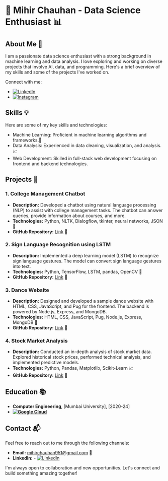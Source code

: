 # 🚀 Mihir Chauhan - Data Science Enthusiast 📊

## About Me 👋
I am a passionate data science enthusiast with a strong background in machine learning and data analysis. I love exploring and working on diverse projects that involve AI, data, and programming. Here's a brief overview of my skills and some of the projects I've worked on.

Connect with me:
- [![LinkedIn](https://img.shields.io/badge/linkedin-%230077B5.svg?style=for-the-badge&logo=linkedin&logoColor=white)](https://www.linkedin.com/in/mihir-chauhan-017518208/)
- [![Instagram](https://img.shields.io/badge/Instagram-%23E4405F.svg?style=for-the-badge&logo=Instagram&logoColor=white)](https://www.instagram.com/_mihir__chauhan_/)

## Skills 💡
Here are some of my key skills and technologies:
- Machine Learning: Proficient in machine learning algorithms and frameworks.🤖
- Data Analysis: Experienced in data cleaning, visualization, and analysis.📈
- Web Development: Skilled in full-stack web development focusing on frontend and backend technologies.

## Projects 🚧

### 1. College Management Chatbot
- **Description:** Developed a chatbot using natural language processing (NLP) to assist with college management tasks. The chatbot can answer queries, provide information about courses, and more.
- **Technologies:** Python, NLTK, Dialogflow, tkinter, neural networks, JSON 🐍
- **GitHub Repository:** [Link](https://github.com/Mihirchauhan0709/chatbot-for-collage-management) 🔗

### 2. Sign Language Recognition using LSTM
- **Description:** Implemented a deep learning model (LSTM) to recognize sign language gestures. The model can convert sign language gestures into text.
- **Technologies:** Python, TensorFlow, LSTM, pandas, OpenCV 🧠
- **GitHub Repository:** [Link](https://github.com/Mihirchauhan0709/Sign-language-recognition) 🔗

### 3. Dance Website
- **Description:** Designed and developed a sample dance website with HTML, CSS, JavaScript, and Pug for the frontend. The backend is powered by Node.js, Express, and MongoDB.
- **Technologies:** HTML, CSS, JavaScript, Pug, Node.js, Express, MongoDB 💃
- **GitHub Repository:** [Link](https://github.com/Mihirchauhan0709/SampleDanceWebsite) 🔗

### 4. Stock Market Analysis
- **Description:** Conducted an in-depth analysis of stock market data. Explored historical stock prices, performed technical analysis, and implemented predictive models.
- **Technologies:** Python, Pandas, Matplotlib, Scikit-Learn 📈
- **GitHub Repository:** [Link](https://github.com/Mihirchauhan0709/Stock-Market-analysis) 🔗

## Education 📚
- **Computer Engineering**, [Mumbai University], [2020-24]
- **[![Google Cloud](https://img.shields.io/badge/GoogleCloud-%234285F4.svg?style=for-the-badge&logo=google-cloud&logoColor=white)](https://googlecloud.qwiklabs.com/public_profiles/f4a0a0fd-5ea0-44d9-8734-b180faa9f1b9)**


## Contact 📬
Feel free to reach out to me through the following channels:
- **Email:** mihirchauhan951@gmail.com 📧
- **LinkedIn:** - [![LinkedIn](https://img.shields.io/badge/linkedin-%230077B5.svg?style=for-the-badge&logo=linkedin&logoColor=white)](https://www.linkedin.com/in/mihir-chauhan-017518208/)

I'm always open to collaboration and new opportunities. Let's connect and build something amazing together!


<!--
**Mihirchauhan0709/Mihirchauhan0709** is a ✨ _special_ ✨ repository because its `README.md` (this file) appears on your GitHub profile.

Here are some ideas to get you started:

- 🔭 I’m currently working on ...
- 🌱 I’m currently learning ...
- 👯 I’m looking to collaborate on ...
- 🤔 I’m looking for help with ...
- 💬 Ask me about ...
- 📫 How to reach me: ...
- 😄 Pronouns: ...
- ⚡ Fun fact: ...
-->
